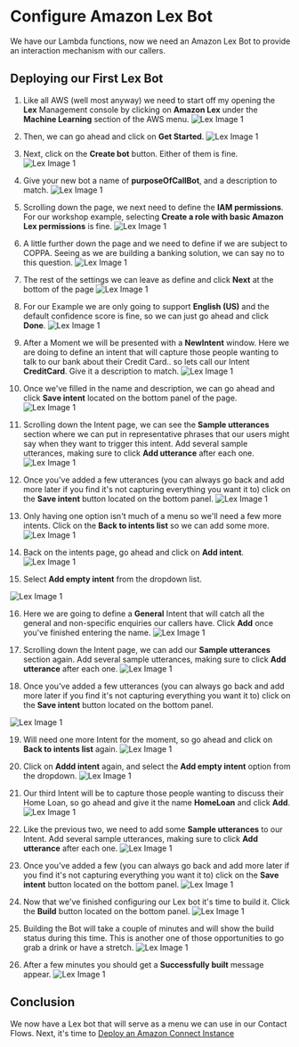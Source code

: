 # Configure Amazon Lex Bot

We have our Lambda functions, now we need an Amazon Lex Bot to provide an interaction mechanism with our callers.


## Deploying our First Lex Bot
1. Like all AWS (well most anyway) we need to start off my opening the <b>Lex</b> Management console by clicking on <b>Amazon Lex</b> under the <b>Machine Learning</b> section of the AWS menu.
![Lex Image 1](images/lex/1.png)

2. Then, we can go ahead and click on <b>Get Started</b>.
![Lex Image 1](images/lex/2.png)

3. Next, click on the <b>Create bot</b> button. Either of them is fine.
![Lex Image 1](images/lex/3.png)

4. Give your new bot a name of <b>purposeOfCallBot</b>, and a description to match.
![Lex Image 1](images/lex/4.png)

5. Scrolling down the page, we next need to define the <b>IAM permissions</b>. For our workshop example, selecting <b>Create a role with basic Amazon Lex permissions</b> is fine.
![Lex Image 1](images/lex/5.png)

6. A little further down the page and we need to define if we are subject to COPPA. Seeing as we are building a banking solution, we can say no to this question.
![Lex Image 1](images/lex/6.png)

7. The rest of the settings we can leave as define and click <b>Next</b> at the bottom of the page
![Lex Image 1](images/lex/7.png)

8. For our Example we are only going to support <b>English (US)</b> and the default confidence score is fine, so we can just go ahead and click <b>Done</b>.
![Lex Image 1](images/lex/8.png)

9. After a Moment we will be presented with a <b>NewIntent</b> window. Here we are doing to define an intent that will capture those people wanting to talk to our bank about their Credit Card.. so lets call our Intent <b>CreditCard</b>. Give it a description to match.
![Lex Image 1](images/lex/9.png)

10. Once we've filled in the name and description, we can go ahead and click <b>Save intent</b> located on the bottom panel of the page.
![Lex Image 1](images/lex/10.png)

11. Scrolling down the Intent page, we can see the <b>Sample utterances</b> section where we can put in representative phrases that our users might say when they want to trigger this intent. Add several sample utterances, making sure to click <b>Add utterance</b> after each one.
![Lex Image 1](images/lex/22.png)

12. Once you've added a few utterances (you can always go back and add more later if you find it's not capturing everything you want it to) click on the <b>Save intent</b> button located on the bottom panel.
![Lex Image 1](images/lex/23.png)

13. Only having one option isn't much of a menu so we'll need a few more intents. Click on the <b>Back to intents list</b> so we can add some more.
![Lex Image 1](images/lex/11.png)

14. Back on the intents page, go ahead and click on <b>Add intent</b>.
![Lex Image 1](images/lex/12.png)

15. Select <b>Add empty intent</b> from the dropdown list.

![Lex Image 1](images/lex/13.png)

16. Here we are going to define a <b>General</b> Intent that will catch all the general and non-specific enquiries our callers have. Click <b>Add</b> once you've finished entering the name.
![Lex Image 1](images/lex/14.png)

17. Scrolling down the Intent page, we can add our <b>Sample utterances</b> section again. Add several sample utterances, making sure to click <b>Add utterance</b> after each one.
![Lex Image 1](images/lex/20.png)

18. Once you've added a few utterances (you can always go back and add more later if you find it's not capturing everything you want it to) click on the <b>Save intent</b> button located on the bottom panel.

![Lex Image 1](images/lex/21.png)

19. Will need one more Intent for the moment, so go ahead and click on <b>Back to intents list</b> again.
![Lex Image 1](images/lex/15.png)

20. Click on <b>Addd intent</b> again, and select the <b>Add empty intent</b> option from the dropdown.
![Lex Image 1](images/lex/16.png)

21. Our third Intent will be to capture those people wanting to discuss their Home Loan, so go ahead and give it the name <b>HomeLoan</b> and click <b>Add</b>.
![Lex Image 1](images/lex/17.png)

22. Like the previous two, we need to add some <b>Sample utterances</b> to our Intent. Add several sample utterances, making sure to click <b>Add utterance</b> after each one.
![Lex Image 1](images/lex/18.png)

23. Once you've added a few (you can always go back and add more later if you find it's not capturing everything you want it to) click on the <b>Save intent</b> button located on the bottom panel.
![Lex Image 1](images/lex/19.png)

24. Now that we've finished configuring our Lex bot it's time to build it. Click the <b>Build</b> button located on the bottom panel.
![Lex Image 1](images/lex/24.png)

25. Building the Bot will take a couple of minutes and will show the build status during this time. This is another one of those opportunities to go grab a drink or have a stretch.
![Lex Image 1](images/lex/25.png)

26. After a few minutes you should get a <b>Successfully built</b> message appear.
![Lex Image 1](images/lex/26.png)

## Conclusion
We now have a Lex bot that will serve as a menu we can use in our Contact Flows. Next, it's time to [Deploy an Amazon Connect Instance](Part3.md)